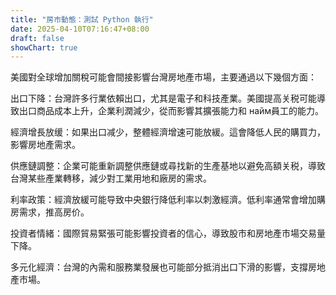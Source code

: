 ```yaml
---
title: "房市動態：測試 Python 執行"
date: 2025-04-10T07:16:47+08:00
draft: false
showChart: true
---
```

美國對全球增加關稅可能會間接影響台灣房地產市場，主要通過以下幾個方面：

出口下降：台灣許多行業依賴出口，尤其是電子和科技產業。美國提高关税可能導致出口商品成本上升，企業利潤減少，從而影響其擴張能力和 найм員工的能力。

經濟增長放缓：如果出口减少，整體經濟增速可能放緩。這會降低人民的購買力，影響房地產需求。

供應鏈調整：企業可能重新調整供應鏈或尋找新的生產基地以避免高額关税，導致台灣某些產業轉移，減少對工業用地和廠房的需求。

利率政策：經濟放緩可能导致中央銀行降低利率以刺激經濟。低利率通常會增加購房需求，推高房价。

投資者情緒：國際貿易緊張可能影響投資者的信心，導致股市和房地產市場交易量下降。

多元化經濟：台灣的內需和服務業發展也可能部分抵消出口下滑的影響，支撐房地產市場。


